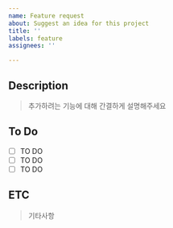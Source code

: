 ```yaml
---
name: Feature request
about: Suggest an idea for this project
title: ''
labels: feature
assignees: ''

---
```


## Description

> 추가하려는 기능에 대해 간결하게 설명해주세요

## To Do

- [ ] TO DO
- [ ] TO DO
- [ ] TO DO

## ETC
> 기타사항

